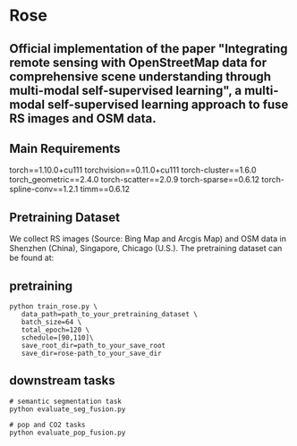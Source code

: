 # Rose
## Official implementation of the paper "Integrating remote sensing with OpenStreetMap data for comprehensive scene understanding through multi-modal self-supervised learning", a multi-modal self-supervised learning approach to fuse RS images and OSM data.

## Main Requirements
torch==1.10.0+cu111
torchvision==0.11.0+cu111
torch-cluster==1.6.0
torch_geometric==2.4.0
torch-scatter==2.0.9
torch-sparse==0.6.12
torch-spline-conv==1.2.1
timm==0.6.12

## Pretraining Dataset
We collect RS images (Source: Bing Map and Arcgis Map) and OSM data in Shenzhen (China), Singapore, Chicago (U.S.). 
The pretraining dataset can be found at: 

## pretraining
```
python train_rose.py \
   data_path=path_to_your_pretraining_dataset \
   batch_size=64 \
   total_epoch=120 \
   schedule=[90,110]\
   save_root_dir=path_to_your_save_root
   save_dir=rose-path_to_your_save_dir
```
## downstream tasks
```
# semantic segmentation task
python evaluate_seg_fusion.py
```
```
# pop and CO2 tasks
python evaluate_pop_fusion.py
```
